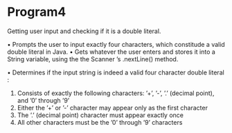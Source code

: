 # Program4
Getting user input and checking if it is a double literal.

• Prompts the user to input exactly four characters, which constitude a valid double literal in Java.
• Gets whatever the user enters and stores it into a String variable, using the the Scanner ’s .nextLine()
method.

• Determines if the input string is indeed a valid four character double literal :
1. Consists of exactly the following characters: ’+’, ’-’, ’.’ (decimal point), and ’0’ through ’9’
2. Either the ’+’ or ’-’ character may appear only as the first character
3. The ’.’ (decimal point) character must appear exactly once
4. All other characters must be the ’0’ through ’9’ characters

